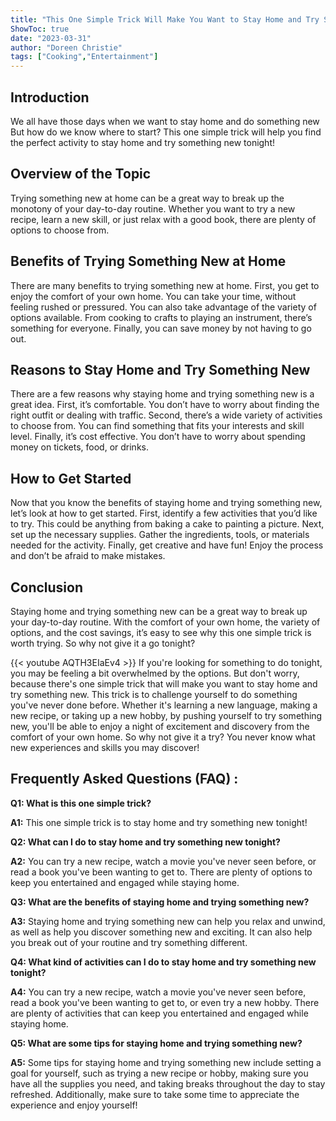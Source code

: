 ```yaml
---
title: "This One Simple Trick Will Make You Want to Stay Home and Try Something New Tonight!"
ShowToc: true 
date: "2023-03-31"
author: "Doreen Christie" 
tags: ["Cooking","Entertainment"]
---
```

## Introduction

We all have those days when we want to stay home and do something new But how do we know where to start? This one simple trick will help you find the perfect activity to stay home and try something new tonight! 

## Overview of the Topic

Trying something new at home can be a great way to break up the monotony of your day-to-day routine. Whether you want to try a new recipe, learn a new skill, or just relax with a good book, there are plenty of options to choose from. 

## Benefits of Trying Something New at Home

There are many benefits to trying something new at home. First, you get to enjoy the comfort of your own home. You can take your time, without feeling rushed or pressured. You can also take advantage of the variety of options available. From cooking to crafts to playing an instrument, there’s something for everyone. Finally, you can save money by not having to go out. 

## Reasons to Stay Home and Try Something New

There are a few reasons why staying home and trying something new is a great idea. First, it’s comfortable. You don’t have to worry about finding the right outfit or dealing with traffic. Second, there’s a wide variety of activities to choose from. You can find something that fits your interests and skill level. Finally, it’s cost effective. You don’t have to worry about spending money on tickets, food, or drinks. 

## How to Get Started

Now that you know the benefits of staying home and trying something new, let’s look at how to get started. First, identify a few activities that you’d like to try. This could be anything from baking a cake to painting a picture. Next, set up the necessary supplies. Gather the ingredients, tools, or materials needed for the activity. Finally, get creative and have fun! Enjoy the process and don’t be afraid to make mistakes. 

## Conclusion

Staying home and trying something new can be a great way to break up your day-to-day routine. With the comfort of your own home, the variety of options, and the cost savings, it’s easy to see why this one simple trick is worth trying. So why not give it a go tonight?

{{< youtube AQTH3EIaEv4 >}} 
If you're looking for something to do tonight, you may be feeling a bit overwhelmed by the options. But don't worry, because there's one simple trick that will make you want to stay home and try something new. This trick is to challenge yourself to do something you've never done before. Whether it's learning a new language, making a new recipe, or taking up a new hobby, by pushing yourself to try something new, you'll be able to enjoy a night of excitement and discovery from the comfort of your own home. So why not give it a try? You never know what new experiences and skills you may discover!

## Frequently Asked Questions (FAQ) :
**Q1: What is this one simple trick?**

**A1:** This one simple trick is to stay home and try something new tonight! 

**Q2: What can I do to stay home and try something new tonight?**

**A2:** You can try a new recipe, watch a movie you've never seen before, or read a book you've been wanting to get to. There are plenty of options to keep you entertained and engaged while staying home. 

**Q3: What are the benefits of staying home and trying something new?**

**A3:** Staying home and trying something new can help you relax and unwind, as well as help you discover something new and exciting. It can also help you break out of your routine and try something different. 

**Q4: What kind of activities can I do to stay home and try something new tonight?**

**A4:** You can try a new recipe, watch a movie you've never seen before, read a book you've been wanting to get to, or even try a new hobby. There are plenty of activities that can keep you entertained and engaged while staying home. 

**Q5: What are some tips for staying home and trying something new?**

**A5:** Some tips for staying home and trying something new include setting a goal for yourself, such as trying a new recipe or hobby, making sure you have all the supplies you need, and taking breaks throughout the day to stay refreshed. Additionally, make sure to take some time to appreciate the experience and enjoy yourself!



